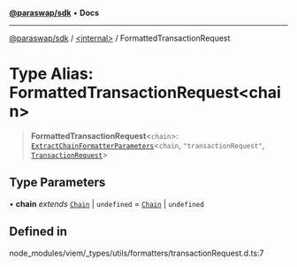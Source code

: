 [**@paraswap/sdk**](../../README.md) • **Docs**

***

[@paraswap/sdk](../../globals.md) / [\<internal\>](../README.md) / FormattedTransactionRequest

# Type Alias: FormattedTransactionRequest\<chain\>

> **FormattedTransactionRequest**\<`chain`\>: [`ExtractChainFormatterParameters`](ExtractChainFormatterParameters.md)\<`chain`, `"transactionRequest"`, [`TransactionRequest`](TransactionRequest.md)\>

## Type Parameters

• **chain** *extends* [`Chain`](Chain.md) \| `undefined` = [`Chain`](Chain.md) \| `undefined`

## Defined in

node\_modules/viem/\_types/utils/formatters/transactionRequest.d.ts:7
